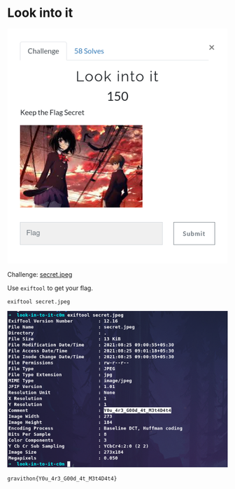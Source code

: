 # Look into it

![](img/1.png)

Challenge: [secret.jpeg](https://github.com/an0n4ce/CTF-Write-Ups/raw/master/Gravithon-CTF-21/Look-into-it/img/secret.jpeg)

Use `exiftool` to get your flag.
```
exiftool secret.jpeg
```
![](img/2.png)

```
gravithon{Y0u_4r3_G00d_4t_M3t4D4t4}
```
